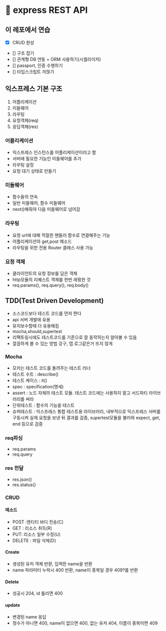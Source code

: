 # 🚅 express REST API

## 이 레포에서 연습

- [x] CRUD 완성
- [] 구조 잡기
- [] 관계형 DB 연동 + ORM 사용하기(시퀄라이저)
- [] passport, 인증 수행하기
- [] 타입스크립트 끼얹기

## 익스프레스 기본 구조

1. 어플리케이션
2. 미들웨어
3. 라우팅
4. 요청객체(req)
5. 응답객체(res)

### 어플리케이션

- 익스프레스 인스턴스를 어플리케이션이라고 함
- 서버에 필요한 기능인 미들웨어를 추가
- 라우팅 설정
- 요청 대기 상태로 만들기

### 미들웨어

- 함수들의 연속
- 일반 미들웨어, 함수 미들웨어
- next()해줘야 다음 미들웨어로 넘어감

### 라우팅

- 요청 url에 대해 적절한 핸들러 함수로 연결해주는 기능
- 어플리케이션의 get,post 메소드
- 라우팅을 위한 전용 Router 클래스 사용 가능

### 요청 객체

- 클라이언트의 요청 정보를 담은 객체
- http모듈의 리퀘스트 객체를 한번 래핑한 것
- req.params(), req.query(), req.body()

## TDD(Test Driven Development)

- 소스코드보다 테스트 코드를 먼저 짠다
- api 서버 개발에 유용
- 유지보수할때 더 유용해짐
- mocha,should,supertest
- 리팩토링시에도 테스트코드를 기준으로 잘 동작하는지 알아볼 수 있음
- 깔끔하게 볼 수 있는 방법 강구, 앱 로그같은거 뜨지 않게

### Mocha

- 모카는 테스트 코드를 돌려주는 테스트 러너
- 테스트 수트 : describe()
- 테스트 케이스 : it()
- spec : specification(명세)
- assert : 노드 자체의 테스트 모듈. 테스트 코드에는 사용하지 말고 서드파티 라이브러리를 써라
- 단위테스트 : 함수의 기능을 테스트
- 슈퍼테스트 : 익스프레스 통합 테스트용 라이브러리, 내부적으로 익스프레스 서버를 구동시켜 실제 요청을 보낸 뒤 결과를 검증, supertest모듈을 불러와 expect, get, end 등으로 검증

### req파싱

- req.params
- req.query

### res 전달

- res.json()
- res.status()

### CRUD

#### 메소드

- POST :엔티티 바디 전송(C)
- GET : 리소스 취득(R)
- PUT: 리소스 일부 수정(U)
- DELETE : 파일 삭제(D)

#### Create

- 생성된 유저 객체 반환, 입력한 name을 반환
- name 파라미터 누락시 400 반환, name이 중복일 경우 409?를 반환

#### Delete

- 성공시 204, id 틀리면 400

#### update

- 변경된 name 응답
- 정수가 아니면 400, name이 없으면 400, 없는 유저 404, 이름이 중복이면 409
